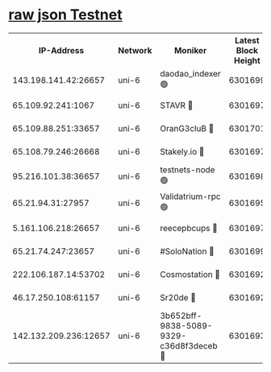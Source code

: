 [raw json Testnet](https://rpc-check.junot.stavr.tech/junot/rpc-junot-result.json)
=


<table><tr><th>IP-Address</th><th>Network</th><th>Moniker</th><th>Latest Block Height</th><th>Earliest Block Height</th><th>Catching Up</th><th>Tx Index</th><th>Voting Power</th><th>Scan Time</th></tr><tr><td>143.198.141.42:26657</td><td>uni-6</td><td>daodao_indexer 🟢</td><td>6301699</td><td>1</td><td>False</td><td>off</td><td>0</td><td>2023-12-22T06:02:01.815175608UTC</td></tr><tr><td>65.109.92.241:1067</td><td>uni-6</td><td>STAVR 🔴</td><td>6301697</td><td>1138541</td><td>False</td><td>on</td><td>6047</td><td>2023-12-22T06:01:50.974448229UTC</td></tr><tr><td>65.109.88.251:33657</td><td>uni-6</td><td>OranG3cluB 🔴</td><td>6301701</td><td>1138541</td><td>False</td><td>on</td><td>11</td><td>2023-12-22T06:02:06.307922077UTC</td></tr><tr><td>65.108.79.246:26668</td><td>uni-6</td><td>Stakely.io 🔴</td><td>6301697</td><td>1570872</td><td>False</td><td>on</td><td>1310804</td><td>2023-12-22T06:01:52.051934879UTC</td></tr><tr><td>95.216.101.38:36657</td><td>uni-6</td><td>testnets-node 🟢</td><td>6301698</td><td>1615130</td><td>False</td><td>on</td><td>0</td><td>2023-12-22T06:01:54.452292909UTC</td></tr><tr><td>65.21.94.31:27957</td><td>uni-6</td><td>Validatrium-rpc 🟢</td><td>6301695</td><td>2943363</td><td>False</td><td>on</td><td>0</td><td>2023-12-22T06:01:46.397713924UTC</td></tr><tr><td>5.161.106.218:26657</td><td>uni-6</td><td>reecepbcups 🔴</td><td>6301697</td><td>4468422</td><td>False</td><td>on</td><td>105015</td><td>2023-12-22T06:01:51.610343121UTC</td></tr><tr><td>65.21.74.247:23657</td><td>uni-6</td><td>#SoloNation 🔴</td><td>6301699</td><td>5208001</td><td>False</td><td>on</td><td>112</td><td>2023-12-22T06:02:00.932810167UTC</td></tr><tr><td>222.106.187.14:53702</td><td>uni-6</td><td>Cosmostation 🔴</td><td>6301692</td><td>5344501</td><td>False</td><td>on</td><td>110003</td><td>2023-12-22T06:01:44.044000375UTC</td></tr><tr><td>46.17.250.108:61157</td><td>uni-6</td><td>Sr20de 🔴</td><td>6301692</td><td>5727371</td><td>False</td><td>on</td><td>28</td><td>2023-12-22T06:01:39.075130004UTC</td></tr><tr><td>142.132.209.236:12657</td><td>uni-6</td><td>3b652bff-9838-5089-9329-c36d8f3deceb 🔴</td><td>6301693</td><td>6291280</td><td>False</td><td>on</td><td>157563</td><td>2023-12-22T06:01:42.631967948UTC</td></tr></table>